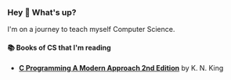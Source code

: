 ### Hey 👾 What's up?
I'm on a journey to teach myself Computer Science.

#### 📚 Books of CS that I'm reading
- **[C Programming A Modern Approach 2nd Edition](http://knking.com/books/c2/index.html)** by K. N. King
